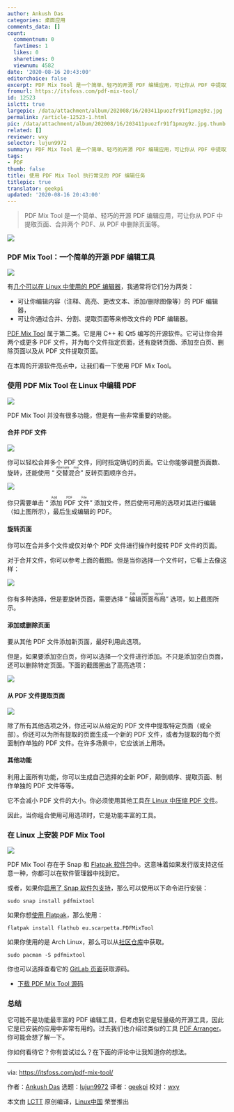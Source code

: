 ```yaml
---
author: Ankush Das
categories: 桌面应用
comments_data: []
count:
  commentnum: 0
  favtimes: 1
  likes: 0
  sharetimes: 0
  viewnum: 4582
date: '2020-08-16 20:43:00'
editorchoice: false
excerpt: PDF Mix Tool 是一个简单、轻巧的开源 PDF 编辑应用，可让你从 PDF 中提取页面、合并两个 PDF、从 PDF 中删除页面等。
fromurl: https://itsfoss.com/pdf-mix-tool/
id: 12523
islctt: true
largepic: /data/attachment/album/202008/16/203411puozfr91f1pmzg9z.jpg
permalink: /article-12523-1.html
pic: /data/attachment/album/202008/16/203411puozfr91f1pmzg9z.jpg.thumb.jpg
related: []
reviewer: wxy
selector: lujun9972
summary: PDF Mix Tool 是一个简单、轻巧的开源 PDF 编辑应用，可让你从 PDF 中提取页面、合并两个 PDF、从 PDF 中删除页面等。
tags:
- PDF
thumb: false
title: 使用 PDF Mix Tool 执行常见的 PDF 编辑任务
titlepic: true
translator: geekpi
updated: '2020-08-16 20:43:00'
---
```



> 
> PDF Mix Tool 是一个简单、轻巧的开源 PDF 编辑应用，可让你从 PDF 中提取页面、合并两个 PDF、从 PDF 中删除页面等。
> 
> 
> 


![](/data/attachment/album/202008/16/203411puozfr91f1pmzg9z.jpg)


### PDF Mix Tool：一个简单的开源 PDF 编辑工具


![](/data/attachment/album/202008/16/203630tytdct4ndzzorcx7.png)


有[几个可以在 Linux 中使用的 PDF 编辑器](https://itsfoss.com/pdf-editors-linux/)，我通常将它们分为两类：


* 可让你编辑内容（注释、高亮、更改文本、添加/删除图像等）的 PDF 编辑器，
* 可让你通过合并、分割、提取页面等来修改文件的 PDF 编辑器。


[PDF Mix Tool](https://scarpetta.eu/pdfmixtool/) 属于第二类。它是用 C++ 和 Qt5 编写的开源软件。它可让你合并两个或更多 PDF 文件，并为每个文件指定页面，还有旋转页面、添加空白页、删除页面以及从 PDF 文件提取页面。


在本周的开源软件亮点中，让我们看一下使用 PDF Mix Tool。


### 使用 PDF Mix Tool 在 Linux 中编辑 PDF


![](/data/attachment/album/202008/16/204321szcxeo0cvkcc0k9y.png)


PDF Mix Tool 并没有很多功能，但是有一些非常重要的功能。


#### 合并 PDF 文件


![](/data/attachment/album/202008/16/203851su5apmvrvavjm4jm.png)


你可以轻松合并多个 PDF 文件，同时指定确切的页面。它让你能够调整页面数、旋转，还能使用 “<ruby> 交替混合 <rt>  Alternate mix </rt></ruby>” 反转页面顺序合并。


![](/data/attachment/album/202008/16/203949efrmswofbnbz0vmv.png)


你只需要单击 “<ruby> 添加 PDF 文件 <rt>  Add PDF File </rt></ruby>” 添加文件，然后使用可用的选项对其进行编辑（如上图所示），最后生成编辑的 PDF。


#### 旋转页面


你可以在合并多个文件或仅对单个 PDF 文件进行操作时旋转 PDF 文件的页面。


对于合并文件，你可以参考上面的截图。但是当你选择一个文件时，它看上去像这样：


![](/data/attachment/album/202008/16/203957dlm6oaqmztzo24pi.png)


你有多种选择，但是要旋转页面，需要选择 “<ruby> 编辑页面布局 <rt>  Edit page layout </rt></ruby>” 选项，如上截图所示。


#### 添加或删除页面


要从其他 PDF 文件添加新页面，最好利用此选项。


但是，如果要添加空白页，你可以选择一个文件进行添加。不只是添加空白页面，还可以删除特定页面。下面的截图圈出了高亮选项：


![](/data/attachment/album/202008/16/204103jeblk35e7er433dk.png)


#### 从 PDF 文件提取页面


![](/data/attachment/album/202008/16/204233skgk2ykis21huki8.png)


除了所有其他选项之外，你还可以从给定的 PDF 文件中提取特定页面（或全部）。你还可以为所有提取的页面生成一个新的 PDF 文件，或者为提取的每个页面制作单独的 PDF 文件。在许多场景中，它应该派上用场。


#### 其他功能


利用上面所有功能，你可以生成自己选择的全新 PDF，颠倒顺序、提取页面、制作单独的 PDF 文件等等。


它不会减小 PDF 文件的大小。你必须使用其他工具[在 Linux 中压缩 PDF 文件](https://itsfoss.com/compress-pdf-linux/)。


因此，当你组合使用可用选项时，它是功能丰富的工具。


### 在 Linux 上安装 PDF Mix Tool


![](/data/attachment/album/202008/16/204257snd59z7xxix4s1oj.png)


PDF Mix Tool 存在于 Snap 和 [Flatpak 软件包](https://flathub.org/apps/details/eu.scarpetta.PDFMixTool)中。这意味着如果发行版支持这任意一种，你都可以在软件管理器中找到它。


或者，如果你[启用了 Snap 软件包支持](https://itsfoss.com/install-snap-linux/)，那么可以使用以下命令进行安装：



```
sudo snap install pdfmixtool

```

如果你想[使用 Flatpak](https://itsfoss.com/flatpak-guide/)，那么使用：



```
flatpak install flathub eu.scarpetta.PDFMixTool

```

如果你使用的是 Arch Linux，那么可以从[社区仓库](https://www.archlinux.org/packages/community/x86_64/pdfmixtool/)中获取。



```
sudo pacman -S pdfmixtool

```

你也可以选择查看它的 [GitLab 页面](https://gitlab.com/scarpetta/pdfmixtool)获取源码。


* [下载 PDF Mix Tool 源码](https://www.scarpetta.eu/pdfmixtool/)


### 总结


它可能不是功能最丰富的 PDF 编辑工具，但考虑到它是轻量级的开源工具，因此它是已安装的应用中非常有用的。过去我们也介绍过类似的工具 [PDF Arranger](https://itsfoss.com/pdfarranger-app/)。你可能会想了解一下。


你如何看待它？你有尝试过么？在下面的评论中让我知道你的想法。




---


via: <https://itsfoss.com/pdf-mix-tool/>


作者：[Ankush Das](https://itsfoss.com/author/ankush/) 选题：[lujun9972](https://github.com/lujun9972) 译者：[geekpi](https://github.com/geekpi) 校对：[wxy](https://github.com/wxy)


本文由 [LCTT](https://github.com/LCTT/TranslateProject) 原创编译，[Linux中国](https://linux.cn/) 荣誉推出